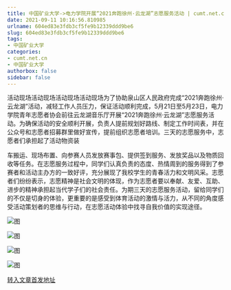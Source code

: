 ```yaml
---
title: 中国矿业大学->电力学院开展“2021奔跑徐州·云龙湖”志愿服务活动 | cumt.net.cn
date: 2021-09-11 10:16:56.810985
urlname: 604ed83e3fdb3cf5fe9b12339ddd9be6
slug: 604ed83e3fdb3cf5fe9b12339ddd9be6
tags: 
- 中国矿业大学
categories:
- cumt.net.cn
- 中国矿业大学
authorbox: false
sidebar: false
---
```

活动现场活动现场活动现场活动现场为了协助泉山区人民政府完成“2021奔跑徐州·云龙湖”活动，减轻工作人员压力，保证活动顺利完成，5月21日至5月23日，电力学院青年志愿者协会前往云龙湖音乐厅开展“2021奔跑徐州·云龙湖”志愿服务活动。为确保活动的安全顺利开展，负责人提前规划好路线、制定工作时间表，并在公众号和志愿者招募群里做好宣传，提前组织志愿者培训。三天的志愿服务中，志愿者们承担起了活动物资装
<!--more-->
车搬运、现场布置、向参赛人员发放赛事包、提供签到服务、发放奖品以及物质回收等任务。在志愿服务过程中，同学们认真负责的态度、热情周到的服务得到了参赛者和活动主办方的一致好评，充分展现了我校学生的青春活力和文明风采。志愿者们纷纷表示，志愿精神是社会文明的体现，作为志愿者要以奉献、友爱、互助、进步的精神承担起当代学子们的社会责任。为期三天的志愿服务活动，留给同学们的不仅是切身的体验，更重要的是感受到体育活动的激情与活力，从不同的角度感受活动策划者的思维与行动，在志愿活动体验中找寻自我价值的实现途径。

![图](http://xwzx.cumt.edu.cn/_upload/article/images/d9/88/850493f2434280640d959e90072f/370492de-3e89-4ee5-b7d0-12361e92d4e1.jpg)

![图](http://xwzx.cumt.edu.cn/_upload/article/images/d9/88/850493f2434280640d959e90072f/e42b9bd3-dd95-4cb0-a882-cc6f81937372.jpg)

![图](http://xwzx.cumt.edu.cn/_upload/article/images/d9/88/850493f2434280640d959e90072f/7bfc76d3-0c66-4c1d-b274-ace711aa6020.jpg)

![图](http://xwzx.cumt.edu.cn/_upload/article/images/d9/88/850493f2434280640d959e90072f/c7f1d75e-528a-4ff3-8ea0-8233178a295e.jpg)

[转入文章首发地址](http://xwzx.cumt.edu.cn/23/c2/c523a598978/page.htm)